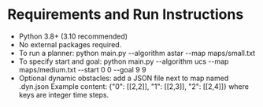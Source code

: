 # Requirements and Run Instructions

- Python 3.8+ (3.10 recommended)
- No external packages required.
- To run a planner:
    python main.py --algorithm astar --map maps/small.txt
- To specify start and goal:
    python main.py --algorithm ucs --map maps/medium.txt --start 0 0 --goal 9 9
- Optional dynamic obstacles: add a JSON file next to map named <mapfile>.dyn.json
  Example content: {"0": [[2,2]], "1": [[2,3]], "2": [[2,4]]} where keys are integer time steps.

